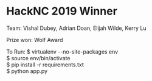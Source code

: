# HackNC 2019 Winner

Team: Vishal Dubey, Adrian Doan, Elijah Wilde, Kerry Lu

Prize won: Wolf Award


To Run:
$ virtualenv --no-site-packages env  
$ source env/bin/activate  
$ pip install -r requirements.txt  
$ python app.py  
